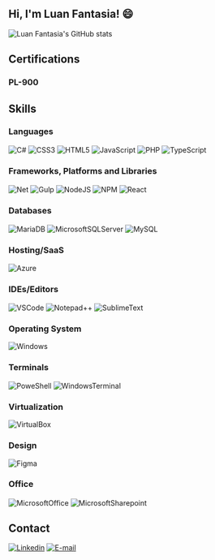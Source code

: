 
## Hi, I'm Luan Fantasia! 😄

![Luan Fantasia's GitHub stats](https://github-readme-stats.vercel.app/api?username=luanfantasia&show_icons=true&theme=dracula)

## Certifications

### PL-900

## Skills

### Languages

<div style="display: inline_block">
    <img align="center" alt="C#" src="https://img.shields.io/badge/c%23-%23239120.svg?style=for-the-badge&logo=csharp&logoColor=white" />
    <img align="center" alt="CSS3" src="https://img.shields.io/badge/css3-%231572B6.svg?style=for-the-badge&logo=css3&logoColor=white" />
    <img align="center" alt="HTML5" src="https://img.shields.io/badge/html5-%23E34F26.svg?style=for-the-badge&logo=html5&logoColor=white" />
    <img align="center" alt="JavaScript" src="https://img.shields.io/badge/javascript-%23323330.svg?style=for-the-badge&logo=javascript&logoColor=%23F7DF1E" />
    <img align="center" alt="PHP" src="https://img.shields.io/badge/php-%23777BB4.svg?style=for-the-badge&logo=php&logoColor=white" />
    <img align="center" alt="TypeScript" src="https://img.shields.io/badge/typescript-%23007ACC.svg?style=for-the-badge&logo=typescript&logoColor=white" />
</div>

### Frameworks, Platforms and Libraries

<div style="display: inline_block">
    <img align="center" alt="Net" src="https://img.shields.io/badge/.NET-5C2D91?style=for-the-badge&logo=.net&logoColor=white" />
    <img align="center" alt="Gulp" src="https://img.shields.io/badge/GULP-%23CF4647.svg?style=for-the-badge&logo=gulp&logoColor=white" />
    <img align="center" alt="NodeJS" src="https://img.shields.io/badge/node.js-6DA55F?style=for-the-badge&logo=node.js&logoColor=white" />
    <img align="center" alt="NPM" src="https://img.shields.io/badge/npm-CB3837?style=for-the-badge&logo=npm&logoColor=white" />
    <img align="center" alt="React" src="https://img.shields.io/badge/react-%2320232a.svg?style=for-the-badge&logo=react&logoColor=%2361DAFB" />
</div>

### Databases

<div style="display: inline_block">
    <img align="center" alt="MariaDB" src="https://img.shields.io/badge/MariaDB-003545?style=for-the-badge&logo=mariadb&logoColor=white" />
    <img align="center" alt="MicrosoftSQLServer" src="https://img.shields.io/badge/Microsoft%20SQL%20Server-CC2927?style=for-the-badge&logo=microsoft%20sql%20server&logoColor=white" />
    <img align="center" alt="MySQL" src="https://img.shields.io/badge/mysql-4479A1.svg?style=for-the-badge&logo=mysql&logoColor=white" />
</div>

### Hosting/SaaS

<div style="display: inline_block">
    <img align="center" alt="Azure" src="https://img.shields.io/badge/microsoft%20azure-0089D6?style=for-the-badge&logo=microsoft-azure&logoColor=white" />
</div>

### IDEs/Editors

<div style="display: inline_block">
    <img align="center" alt="VSCode" src="https://img.shields.io/badge/Visual%20Studio%20Code-0078d7.svg?style=for-the-badge&logo=visual-studio-code&logoColor=white" />
    <img align="center" alt="Notepad++" src="https://img.shields.io/badge/Notepad++-90E59A.svg?style=for-the-badge&logo=notepad%2b%2b&logoColor=black" />
    <img align="center" alt="SublimeText" src="https://img.shields.io/badge/sublime_text-%23575757.svg?style=for-the-badge&logo=sublime-text&logoColor=important" />
</div>

### Operating System

<div style="display: inline_block">
    <img align="center" alt="Windows" src="https://img.shields.io/badge/Windows-0078D6?style=for-the-badge&logo=windows&logoColor=white" />
</div>

### Terminals

<div style="display: inline_block">
    <img align="center" alt="PoweShell" src="https://img.shields.io/badge/PowerShell-%235391FE.svg?style=for-the-badge&logo=powershell&logoColor=white" />
    <img align="center" alt="WindowsTerminal" src="https://img.shields.io/badge/Windows%20Terminal-%234D4D4D.svg?style=for-the-badge&logo=windows-terminal&logoColor=white" />
</div>

### Virtualization

<div style="display: inline_block">
    <img align="center" alt="VirtualBox" src="https://img.shields.io/badge/VirtualBox-21416b?style=for-the-badge&logo=VirtualBox&logoColor=white" />
</div>

### Design

<div style="display: inline_block">
    <img align="center" alt="Figma" src="https://img.shields.io/badge/figma-%23F24E1E.svg?style=for-the-badge&logo=figma&logoColor=white" />
</div>

### Office

<div style="display: inline_block">
    <img align="center" alt="MicrosoftOffice" src="https://img.shields.io/badge/Microsoft_Office-D83B01?style=for-the-badge&logo=microsoft-office&logoColor=white" />
    <img align="center" alt="MicrosoftSharepoint" src="https://img.shields.io/badge/Microsoft_SharePoint-0078D4?style=for-the-badge&logo=microsoft-sharepoint&logoColor=white" />
</div>

## Contact

[![Linkedin](https://img.shields.io/badge/LinkedIn-0077B5?style=for-the-badge&logo=linkedin&logoColor=white)](https://www.linkedin.com/in/luanfantasia/)
[![E-mail](https://img.shields.io/badge/-Email-000?style=for-the-badge&logo=microsoft-outlook&logoColor=007BFF)](mailto:luanfantasia2002@outlook.com)
